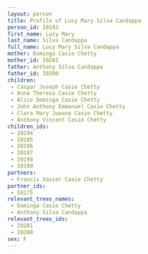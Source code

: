 ```yaml
---
layout: person
title: Profile of Lucy Mary Silva Candappa
person_id: I0193
first_name: Lucy Mary
last_name: Silva Candappa
full_name: Lucy Mary Silva Candappa
mother: Dominga Casie Chetty
mother_id: I0201
father: Anthony Silva Candappa
father_id: I0200
children:
 - Caspar Joseph Casie Chetty
 - Anna Theresa Casie Chetty
 - Alice Dominga Casie Chetty
 - John Anthony Emmanuel Casie Chetty
 - Clara Mary Juwana Casie Chetty
 - Anthony Vincent Casie Chetty
children_ids:
 - I0194
 - I0195
 - I0196
 - I0197
 - I0198
 - I0199
partners:
 - Francis Xavier Casie Chetty
partner_ids:
 - I0175
relevant_trees_names:
 - Dominga Casie Chetty
 - Anthony Silva Candappa
relevant_trees_ids:
 - I0201
 - I0200
sex: F
---
```


